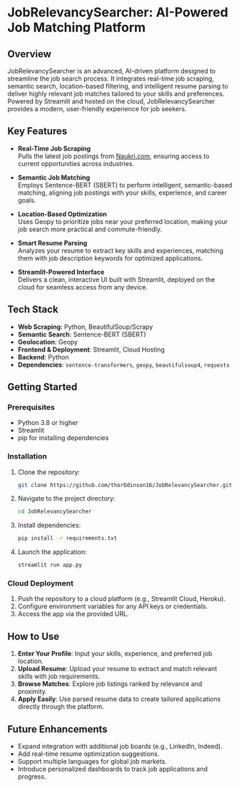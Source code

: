 # JobRelevancySearcher: AI-Powered Job Matching Platform

## Overview

JobRelevancySearcher is an advanced, AI-driven platform designed to streamline the job search process. It integrates real-time job scraping, semantic search, location-based filtering, and intelligent resume parsing to deliver highly relevant job matches tailored to your skills and preferences. Powered by Streamlit and hosted on the cloud, JobRelevancySearcher provides a modern, user-friendly experience for job seekers.

## Key Features

- **Real-Time Job Scraping**  
  Pulls the latest job postings from [Naukri.com](https://www.naukri.com), ensuring access to current opportunities across industries.

- **Semantic Job Matching**  
  Employs Sentence-BERT (SBERT) to perform intelligent, semantic-based matching, aligning job postings with your skills, experience, and career goals.

- **Location-Based Optimization**  
  Uses Geopy to prioritize jobs near your preferred location, making your job search more practical and commute-friendly.

- **Smart Resume Parsing**  
  Analyzes your resume to extract key skills and experiences, matching them with job description keywords for optimized applications.

- **Streamlit-Powered Interface**  
  Delivers a clean, interactive UI built with Streamlit, deployed on the cloud for seamless access from any device.

## Tech Stack

- **Web Scraping**: Python, BeautifulSoup/Scrapy
- **Semantic Search**: Sentence-BERT (SBERT)
- **Geolocation**: Geopy
- **Frontend & Deployment**: Streamlit, Cloud Hosting
- **Backend**: Python
- **Dependencies**: `sentence-transformers`, `geopy`, `beautifulsoup4`, `requests`

## Getting Started

### Prerequisites
- Python 3.8 or higher
- Streamlit
- pip for installing dependencies

### Installation
1. Clone the repository:
   ```bash
   git clone https://github.com/thorOdinson16/JobRelevancySearcher.git
   ```
2. Navigate to the project directory:
   ```bash
   cd JobRelevancySearcher
   ```
3. Install dependencies:
   ```bash
   pip install -r requirements.txt
   ```
4. Launch the application:
   ```bash
   streamlit run app.py
   ```

### Cloud Deployment
1. Push the repository to a cloud platform (e.g., Streamlit Cloud, Heroku).
2. Configure environment variables for any API keys or credentials.
3. Access the app via the provided URL.

## How to Use

1. **Enter Your Profile**: Input your skills, experience, and preferred job location.
2. **Upload Resume**: Upload your resume to extract and match relevant skills with job requirements.
3. **Browse Matches**: Explore job listings ranked by relevance and proximity.
4. **Apply Easily**: Use parsed resume data to create tailored applications directly through the platform.

## Future Enhancements

- Expand integration with additional job boards (e.g., LinkedIn, Indeed).
- Add real-time resume optimization suggestions.
- Support multiple languages for global job markets.
- Introduce personalized dashboards to track job applications and progress.

